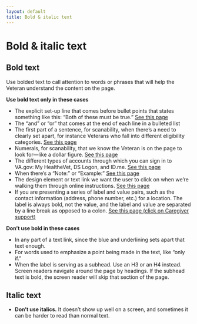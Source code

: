 ```yaml
---
layout: default
title: Bold & italic text
---
```


# Bold & italic text

## Bold text

Use bolded text to call attention to words or phrases that will help the Veteran understand the content on the page.

**Use bold text only in these cases**

- The explicit set-up line that comes before bullet points that states something like this: “Both of these must be true.” [See this page](https://www.va.gov/pension/eligibility/)
- The “and” or “or” that comes at the end of each line in a bulleted list
- The first part of a sentence, for scanability, when there’s a need to clearly set apart, for instance Veterans who fall into different eligibility categories. [See this page](https://www.va.gov/health-care/eligibility/)
- Numerals, for scanability, that we know the Veteran is on the page to look for—like a dollar figure. [See this page](https://www.va.gov/housing-assistance/disability-housing-grants/)
- The different types of accounts through which you can sign in to VA.gov: My HealtheVet, DS Logon, and ID.me. [See this page](https://www.va.gov/health-care/view-test-and-lab-results/)
- When there’s a “Note:” or “Example:” [See this page](https://www.va.gov/pension/veterans-pension-rates/)
- The design element or text link we want the user to click on when we’re walking them through online instructions. [See this page](https://www.va.gov/health-care/get-reimbursed-for-travel-pay/)
- If you are presenting a series of label and value pairs, such as the contact information (address, phone number, etc.) for a location. The label is always bold, not the value, and the label and value are separated by a line break as opposed to a colon. [See this page (click on Caregiver support)](https://www.va.gov/pittsburgh-health-care/locations/h-john-heinz-iii-department-of-veterans-affairs-medical-center/)

**Don’t use bold in these cases**

- In any part of a text link, since the blue and underlining sets apart that text enough.
- For words used to emphasize a point being made in the text, like “only if.”
- When the label is serving as a subhead. Use an H3 or an H4 instead. Screen readers navigate around the page by headings. If the subhead text is bold, the screen reader will skip that section of the page.

## Italic text

* **Don’t use italics.** It doesn’t show up well on a screen, and sometimes it can be harder to read than normal text.